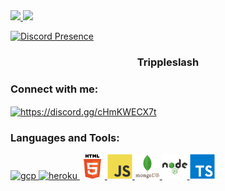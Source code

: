 <a href="https://top.gg/bot/1225811092715077673">
  <img src="https://top.gg/api/widget/1225811092715077673.svg">
</a>

<a href="https://top.gg/bot/1225461168827662366">
  <img src="https://top.gg/api/widget/1225461168827662366.svg">
</a>

[![Discord Presence](https://lanyard-profile-readme.vercel.app/api/1145189524566196316?theme=dark&hideActivity=whenNotUsed&bg=000000&animated=true&hideDiscrim=true&borderRadius=50px&idleMessage=i'm%20not%20currently%20doing%20nothing)](https://discord.com/users/1145189524566196316)

<h3 align="center">Trippleslash</h3>

<h3 align="left">Connect with me:</h3>
<p align="left">
<a href="https://discord.gg/https://discord.gg/cHmKWECX7t" target="blank"><img align="center" src="https://raw.githubusercontent.com/rahuldkjain/github-profile-readme-generator/master/src/images/icons/Social/discord.svg" alt="https://discord.gg/cHmKWECX7t" height="30" width="40" /></a>
</p>

<h3 align="left">Languages and Tools:</h3>
<p align="left"> <a href="https://cloud.google.com" target="_blank" rel="noreferrer"> <img src="https://www.vectorlogo.zone/logos/google_cloud/google_cloud-icon.svg" alt="gcp" width="40" height="40"/> </a> <a href="https://heroku.com" target="_blank" rel="noreferrer"> <img src="https://www.vectorlogo.zone/logos/heroku/heroku-icon.svg" alt="heroku" width="40" height="40"/> </a> <a href="https://www.w3.org/html/" target="_blank" rel="noreferrer"> <img src="https://raw.githubusercontent.com/devicons/devicon/master/icons/html5/html5-original-wordmark.svg" alt="html5" width="40" height="40"/> </a> <a href="https://developer.mozilla.org/en-US/docs/Web/JavaScript" target="_blank" rel="noreferrer"> <img src="https://raw.githubusercontent.com/devicons/devicon/master/icons/javascript/javascript-original.svg" alt="javascript" width="40" height="40"/> </a> <a href="https://www.mongodb.com/" target="_blank" rel="noreferrer"> <img src="https://raw.githubusercontent.com/devicons/devicon/master/icons/mongodb/mongodb-original-wordmark.svg" alt="mongodb" width="40" height="40"/> </a> <a href="https://nodejs.org" target="_blank" rel="noreferrer"> <img src="https://raw.githubusercontent.com/devicons/devicon/master/icons/nodejs/nodejs-original-wordmark.svg" alt="nodejs" width="40" height="40"/> </a> <a href="https://www.typescriptlang.org/" target="_blank" rel="noreferrer"> <img src="https://raw.githubusercontent.com/devicons/devicon/master/icons/typescript/typescript-original.svg" alt="typescript" width="40" height="40"/> </a> </p>
